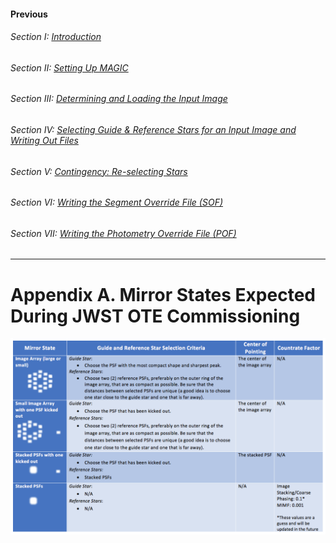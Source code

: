 #### Previous

###### Section I: [Introduction](i_introduction.md)

###### Section II: [Setting Up MAGIC](ii_setting_up.md)

###### Section III: [Determining and Loading the Input Image](iii_determining_and_loading_the_input_image.md)

###### Section IV: [Selecting Guide & Reference Stars for an Input Image and Writing Out Files](iv_select_stars_and_write_files.md)

###### Section V: [Contingency: Re-selecting Stars](v_contingency_reselect_stars.md)

###### Section VI: [Writing the Segment Override File (SOF)](vi_write_sof.md)

###### Section VII: [Writing the Photometry Override File (POF)](vii_write_pof.md)

-----------------------------------------

Appendix A. Mirror States Expected During JWST OTE Commissioning
================================================================

![Guide and reference star selection for different mirror configurations](./figs/appendix_c_mirror_state.png)
